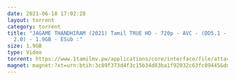 ```yaml
---
date: 2021-06-18 17:02:28
layout: torrent
category: torrent
title: "JAGAME THANDHIRAM (2021) Tamil TRUE HD - 720p - AVC - (DD5.1 - 192Kbps &
  2.0) - 1.9GB - ESub :"
size: 1.9GB
type: Video
torrent: https://www.1tamilmv.pw/applications/core/interface/file/attachment.php?id=78906
magnet: magnet:?xt=urn:btih:3c89f373d4f3c15b34d83ba1f92032c63fc09445&dn=www.1TamilMV.pw%20-%20JAGAME%20THANDHIRAM%20(2021)%20Tamil%20TRUE%20HD%20-%20720p%20-%20x264%20-%20(DD5.1%20-%20192Kbps%20%26%20AAC)%20-%202GB%20-%20ESub.mkv&tr=udp%3a%2f%2fp4p.arenabg.com%3a1337%2fannounce&tr=http%3a%2f%2fpow7.com%3a80%2fannounce&tr=udp%3a%2f%2ftracker.tiny-vps.com%3a6969%2fannounce&tr=http%3a%2f%2ftracker2.itzmx.com%3a6961%2fannounce&tr=udp%3a%2f%2f151.80.120.114%3a2710%2fannounce&tr=udp%3a%2f%2f9.rarbg.com%3a2790%2fannounce&tr=udp%3a%2f%2f9.rarbg.to%3a2740%2fannounce&tr=udp%3a%2f%2fopen.stealth.si%3a80%2fannounce&tr=udp%3a%2f%2ftracker.leechers-paradise.org%3a6969%2fannounce&tr=udp%3a%2f%2ftracker.opentrackr.org%3a1337%2fannounce&tr=http%3a%2f%2ft.nyaatracker.com%3a80%2fannounce
---
```

